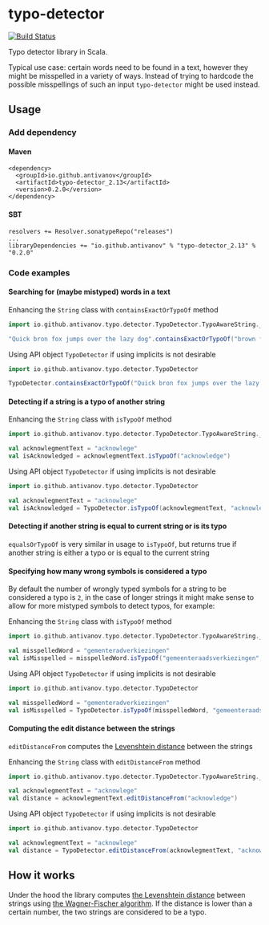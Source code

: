 # typo-detector

[![Build Status](https://travis-ci.org/antivanov/typo-detector.svg?branch=master)](https://travis-ci.org/antivanov/typo-detector)

Typo detector library in Scala.

Typical use case: certain words need to be found in a text, however they might be misspelled in
a variety of ways. Instead of trying to hardcode the possible misspellings of
such an input `typo-detector` might be used instead.

## Usage

### Add dependency

#### Maven

```
<dependency>
  <groupId>io.github.antivanov</groupId>
  <artifactId>typo-detector_2.13</artifactId>
  <version>0.2.0</version>
</dependency>
```

#### SBT

```
resolvers += Resolver.sonatypeRepo("releases")
...
libraryDependencies += "io.github.antivanov" % "typo-detector_2.13" % "0.2.0"
```

### Code examples

#### Searching for (maybe mistyped) words in a text

Enhancing the `String` class with `containsExactOrTypoOf` method

```scala
import io.github.antivanov.typo.detector.TypoDetector.TypoAwareString._

"Quick bron fox jumps over the lazy dog".containsExactOrTypoOf("brown fox")
```

Using API object `TypoDetector` if using implicits is not desirable

```scala
import io.github.antivanov.typo.detector.TypoDetector

TypoDetector.containsExactOrTypoOf("Quick bron fox jumps over the lazy dog", "brown fox")
```

#### Detecting if a string is a typo of another string

Enhancing the `String` class with `isTypoOf` method

```scala
import io.github.antivanov.typo.detector.TypoDetector.TypoAwareString._

val acknowlegmentText = "acknowlege"
val isAcknowledged = acknowlegmentText.isTypoOf("acknowledge")
```

Using API object `TypoDetector` if using implicits is not desirable

```scala
import io.github.antivanov.typo.detector.TypoDetector

val acknowlegmentText = "acknowlege"
val isAcknowledged = TypoDetector.isTypoOf(acknowlegmentText, "acknowledge")
```

#### Detecting if another string is equal to current string or is its typo

`equalsOrTypoOf` is very similar in usage to `isTypoOf`, but returns true if another
string is either a typo or is equal to the current string

#### Specifying how many wrong symbols is considered a typo

By default the number of wrongly typed symbols for a string to be considered a typo
is `2`, in the case of longer strings it might make sense to allow for more mistyped symbols
to detect typos, for example:

Enhancing the `String` class with `isTypoOf` method

```scala
import io.github.antivanov.typo.detector.TypoDetector.TypoAwareString._

val misspelledWord = "gementeradverkiezingen"
val isMisspelled = misspelledWord.isTypoOf("gemeenteraadsverkiezingen", maxMistypedSymbols = 5)
```

Using API object `TypoDetector` if using implicits is not desirable

```scala
import io.github.antivanov.typo.detector.TypoDetector

val misspelledWord = "gementeradverkiezingen"
val isMisspelled = TypoDetector.isTypoOf(misspelledWord, "gemeenteraadsverkiezingen", maxMistypedSymbols = 5)
```

#### Computing the edit distance between the strings

`editDistanceFrom` computes the [Levenshtein distance](https://en.wikipedia.org/wiki/Levenshtein_distance) between the strings 

Enhancing the `String` class with `editDistanceFrom` method

```scala
import io.github.antivanov.typo.detector.TypoDetector.TypoAwareString._

val acknowlegmentText = "acknowlege"
val distance = acknowlegmentText.editDistanceFrom("acknowledge")
```

Using API object `TypoDetector` if using implicits is not desirable

```scala
import io.github.antivanov.typo.detector.TypoDetector

val acknowlegmentText = "acknowlege"
val distance = TypoDetector.editDistanceFrom(acknowlegmentText, "acknowledge")
```

## How it works

Under the hood the library computes [the Levenshtein distance](https://en.wikipedia.org/wiki/Levenshtein_distance) between strings using 
[the Wagner-Fischer algorithm](https://en.wikipedia.org/wiki/Wagner%E2%80%93Fischer_algorithm). If the distance is lower than a certain number, the two strings
are considered to be a typo.
